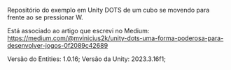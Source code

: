 Repositório do exemplo em Unity DOTS de um cubo se movendo para frente ao se pressionar W. 

Está associado ao artigo que escrevi no Medium: https://medium.com/@mvinicius2k/unity-dots-uma-forma-poderosa-para-desenvolver-jogos-0f2089c42689

Versão do Entities: 1.0.16;
Versão da Unity: 2023.3.16f1;
